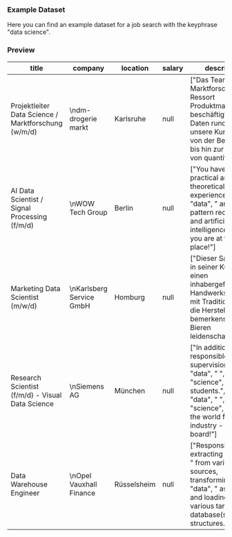### Example Dataset

Here you can find an example dataset for a job search with the keyphrase "data science".

### Preview

title | company | location | salary | description
------|---------|----------|--------|------------
Projektleiter Data Science / Marktforschung (w/m/d) | \ndm-drogerie markt | Karlsruhe | null | ["Das Team Marktforschung im Ressort Produktmanagement beschäftigt sich mit Daten rund um unsere Kunden - von der Befragung bis hin zur Analyse von quantitativen..."]
AI Data Scientist / Signal Processing (f/m/d) | \nWOW Tech Group | Berlin | null | ["You have solid practical and/or theoretical experience in ", "data", " analysis, pattern recognition and artificial intelligence.", "Then you are at the right place!"]
Marketing Data Scientist (m/w/d) | \nKarlsberg Service GmbH | Homburg | null | ["Dieser Satz steht in seiner Kürze für einen inhabergeführten Handwerksbetrieb mit Tradition, der für die Herstellung von bemerkenswerten Bieren leidenschaftlich..."]
Research Scientist (f/m/d) - Visual Data Science | \nSiemens AG | München | null | ["In addition, you are responsible for the supervision of ", "data", " ", "science", " students.", "AI and ", "data", " ", "science", " change the world for industry - get on board!"]
Data Warehouse Engineer | \nOpel Vauxhall Finance | Rüsselsheim | null | ["Responsible for extracting ", "data", " from various sources, transforming the ", "data", " as required and loading it to various target (ETL) database(s) and/or structures."]
